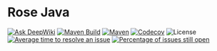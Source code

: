 # Rose Java
[![Ask DeepWiki](https://deepwiki.com/badge.svg)](https://deepwiki.com/rosestack/rose-java)
[![Maven Build](https://github.com/rosestack/rose-java/actions/workflows/maven-build.yml/badge.svg)](https://github.com/rosestack/rose-java/actions/workflows/maven-build.yml)
[![Maven](https://img.shields.io/maven-central/v/io.github.rosestack/rose-java.svg)](https://central.sonatype.com/artifact/io.github.rosestack/rose-java)
[![Codecov](https://codecov.io/gh/rosestack/rose-java/branch/main/graph/badge.svg)](https://app.codecov.io/gh/rosestack/rose-java)
![License](https://img.shields.io/github/license/rosestack/rose-java.svg)
[![Average time to resolve an issue](https://isitmaintained.com/badge/resolution/rosestack/rose-java.svg)](https://isitmaintained.com/project/rosestack/rose-java "Average time to resolve an issue")
[![Percentage of issues still open](https://isitmaintained.com/badge/open/rosestack/rose-java.svg)](https://isitmaintained.com/project/rosestack/rose-java "Percentage of issues still open")
